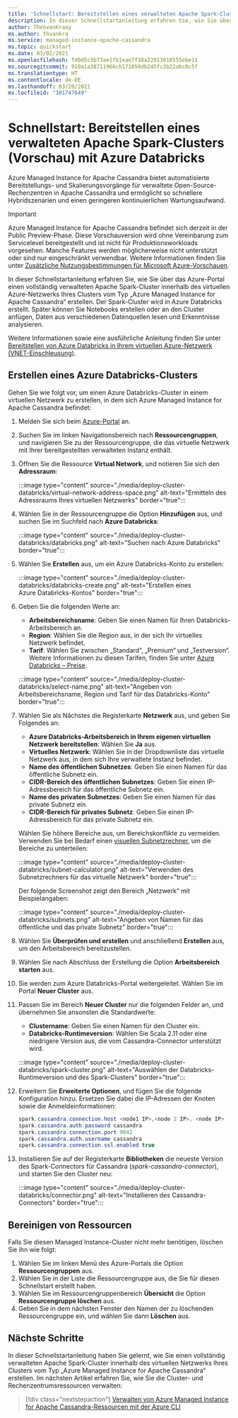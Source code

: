 ```yaml
---
title: 'Schnellstart: Bereitstellen eines verwalteten Apache Spark-Clusters mit Azure Databricks'
description: In dieser Schnellstartanleitung erfahren Sie, wie Sie über das Azure-Portal einen verwalteten Apache Spark-Cluster mit Azure Databricks bereitstellen.
author: TheovanKraay
ms.author: thvankra
ms.service: managed-instance-apache-cassandra
ms.topic: quickstart
ms.date: 03/02/2021
ms.openlocfilehash: fd0d5c5b73ae1fb1eae7f38a22913018555ebe11
ms.sourcegitcommit: 910a1a38711966cb171050db245fc3b22abc8c5f
ms.translationtype: HT
ms.contentlocale: de-DE
ms.lasthandoff: 03/20/2021
ms.locfileid: "101747649"
---
```

# <a name="quickstart-deploy-a-managed-apache-spark-cluster-preview-with-azure-databricks"></a>Schnellstart: Bereitstellen eines verwalteten Apache Spark-Clusters (Vorschau) mit Azure Databricks

Azure Managed Instance for Apache Cassandra bietet automatisierte Bereitstellungs- und Skalierungsvorgänge für verwaltete Open-Source-Rechenzentren in Apache Cassandra und ermöglicht so schnellere Hybridszenarien und einen geringeren kontinuierlichen Wartungsaufwand.

> [!IMPORTANT]
> Azure Managed Instance for Apache Cassandra befindet sich derzeit in der Public Preview-Phase.
> Diese Vorschauversion wird ohne Vereinbarung zum Servicelevel bereitgestellt und ist nicht für Produktionsworkloads vorgesehen. Manche Features werden möglicherweise nicht unterstützt oder sind nur eingeschränkt verwendbar.
> Weitere Informationen finden Sie unter [Zusätzliche Nutzungsbestimmungen für Microsoft Azure-Vorschauen](https://azure.microsoft.com/support/legal/preview-supplemental-terms/).

In dieser Schnellstartanleitung erfahren Sie, wie Sie über das Azure-Portal einen vollständig verwalteten Apache Spark-Cluster innerhalb des virtuellen Azure-Netzwerks Ihres Clusters vom Typ „Azure Managed Instance for Apache Cassandra“ erstellen. Der Spark-Cluster wird in Azure Databricks erstellt. Später können Sie Notebooks erstellen oder an den Cluster anfügen, Daten aus verschiedenen Datenquellen lesen und Erkenntnisse analysieren.

Weitere Informationen sowie eine ausführliche Anleitung finden Sie unter [Bereitstellen von Azure Databricks in Ihrem virtuellen Azure-Netzwerk (VNET-Einschleusung)](/azure/databricks/administration-guide/cloud-configurations/azure/vnet-inject).

## <a name="create-an-azure-databricks-cluster"></a>Erstellen eines Azure Databricks-Clusters

Gehen Sie wie folgt vor, um einen Azure Databricks-Cluster in einem virtuellen Netzwerk zu erstellen, in dem sich Azure Managed Instance for Apache Cassandra befindet:

1. Melden Sie sich beim [Azure-Portal](https://portal.azure.com/) an.

1. Suchen Sie im linken Navigationsbereich nach **Ressourcengruppen**, und navigieren Sie zu der Ressourcengruppe, die das virtuelle Netzwerk mit Ihrer bereitgestellten verwalteten Instanz enthält.

1. Öffnen Sie die Ressource **Virtual Network**, und notieren Sie sich den **Adressraum**:

    :::image type="content" source="./media/deploy-cluster-databricks/virtual-network-address-space.png" alt-text="Ermitteln des Adressraums Ihres virtuellen Netzwerks" border="true":::

1. Wählen Sie in der Ressourcengruppe die Option **Hinzufügen** aus, und suchen Sie im Suchfeld nach **Azure Databricks**:

    :::image type="content" source="./media/deploy-cluster-databricks/databricks.png" alt-text="Suchen nach Azure Databricks" border="true":::

1. Wählen Sie **Erstellen** aus, um ein Azure Databricks-Konto zu erstellen:

    :::image type="content" source="./media/deploy-cluster-databricks/databricks-create.png" alt-text="Erstellen eines Azure Databricks-Kontos" border="true":::

1. Geben Sie die folgenden Werte an:

   * **Arbeitsbereichsname**: Geben Sie einen Namen für Ihren Databricks-Arbeitsbereich an.
   * **Region**: Wählen Sie die Region aus, in der sich Ihr virtuelles Netzwerk befindet.
   * **Tarif**: Wählen Sie zwischen „Standard“, „Premium“ und „Testversion“. Weitere Informationen zu diesen Tarifen, finden Sie unter [Azure Databricks – Preise](https://azure.microsoft.com/pricing/details/databricks/).

    :::image type="content" source="./media/deploy-cluster-databricks/select-name.png" alt-text="Angeben von Arbeitsbereichsname, Region und Tarif für das Databricks-Konto" border="true":::

1. Wählen Sie als Nächstes die Registerkarte **Netzwerk** aus, und geben Sie Folgendes an:

   * **Azure Databricks-Arbeitsbereich in Ihrem eigenen virtuellen Netzwerk bereitstellen**: Wählen Sie **Ja** aus.
   * **Virtuelles Netzwerk**: Wählen Sie in der Dropdownliste das virtuelle Netzwerk aus, in dem sich Ihre verwaltete Instanz befindet.
   * **Name des öffentlichen Subnetzes**: Geben Sie einen Namen für das öffentliche Subnetz ein.
   * **CIDR-Bereich des öffentlichen Subnetzes**: Geben Sie einen IP-Adressbereich für das öffentliche Subnetz ein.
   * **Name des privaten Subnetzes**: Geben Sie einen Namen für das private Subnetz ein.
   * **CIDR-Bereich für privates Subnetz**: Geben Sie einen IP-Adressbereich für das private Subnetz ein.

   Wählen Sie höhere Bereiche aus, um Bereichskonflikte zu vermeiden. Verwenden Sie bei Bedarf einen [visuellen Subnetzrechner](https://www.fryguy.net/wp-content/tools/subnets.html), um die Bereiche zu unterteilen:

   :::image type="content" source="./media/deploy-cluster-databricks/subnet-calculator.png" alt-text="Verwenden des Subnetzrechners für das virtuelle Netzwerk" border="true":::

   Der folgende Screenshot zeigt den Bereich „Netzwerk“ mit Beispielangaben:

   :::image type="content" source="./media/deploy-cluster-databricks/subnets.png" alt-text="Angeben von Namen für das öffentliche und das private Subnetz" border="true":::

1. Wählen Sie **Überprüfen und erstellen** und anschließend **Erstellen** aus, um den Arbeitsbereich bereitzustellen.

1. Wählen Sie nach Abschluss der Erstellung die Option **Arbeitsbereich starten** aus.

1. Sie werden zum Azure Databricks-Portal weitergeleitet. Wählen Sie im Portal **Neuer Cluster** aus.

1. Passen Sie im Bereich **Neuer Cluster** nur die folgenden Felder an, und übernehmen Sie ansonsten die Standardwerte:

   * **Clustername**: Geben Sie einen Namen für den Cluster ein.
   * **Databricks-Runtimeversion**: Wählen Sie Scala 2.11 oder eine niedrigere Version aus, die vom Cassandra-Connector unterstützt wird.

    :::image type="content" source="./media/deploy-cluster-databricks/spark-cluster.png" alt-text="Auswählen der Databricks-Runtimeversion und des Spark-Clusters" border="true":::

1. Erweitern Sie **Erweiterte Optionen**, und fügen Sie die folgende Konfiguration hinzu. Ersetzen Sie dabei die IP-Adressen der Knoten sowie die Anmeldeinformationen:

    ```java
    spark.cassandra.connection.host <node1 IP>,<node 2 IP>, <node IP>
    spark.cassandra.auth.password cassandra
    spark.cassandra.connection.port 9042
    spark.cassandra.auth.username cassandra
    spark.cassandra.connection.ssl.enabled true
    ```

1. Installieren Sie auf der Registerkarte **Bibliotheken** die neueste Version des Spark-Connectors für Cassandra (*spark-cassandra-connector*), und starten Sie den Cluster neu:

    :::image type="content" source="./media/deploy-cluster-databricks/connector.png" alt-text="Installieren des Cassandra-Connectors" border="true":::

## <a name="clean-up-resources"></a>Bereinigen von Ressourcen

Falls Sie diesen Managed Instance-Cluster nicht mehr benötigen, löschen Sie ihn wie folgt:

1. Wählen Sie im linken Menü des Azure-Portals die Option **Ressourcengruppen** aus.
1. Wählen Sie in der Liste die Ressourcengruppe aus, die Sie für diesen Schnellstart erstellt haben.
1. Wählen Sie im Ressourcengruppenbereich **Übersicht** die Option **Ressourcengruppe löschen** aus.
3. Geben Sie in dem nächsten Fenster den Namen der zu löschenden Ressourcengruppe ein, und wählen Sie dann **Löschen** aus.

## <a name="next-steps"></a>Nächste Schritte

In dieser Schnellstartanleitung haben Sie gelernt, wie Sie einen vollständig verwalteten Apache Spark-Cluster innerhalb des virtuellen Netzwerks Ihres Clusters vom Typ „Azure Managed Instance for Apache Cassandra“ erstellen. Im nächsten Artikel erfahren Sie, wie Sie die Cluster- und Rechenzentrumsressourcen verwalten: 

> [!div class="nextstepaction"]
> [Verwalten von Azure Managed Instance for Apache Cassandra-Ressourcen mit der Azure CLI](manage-resources-cli.md)

